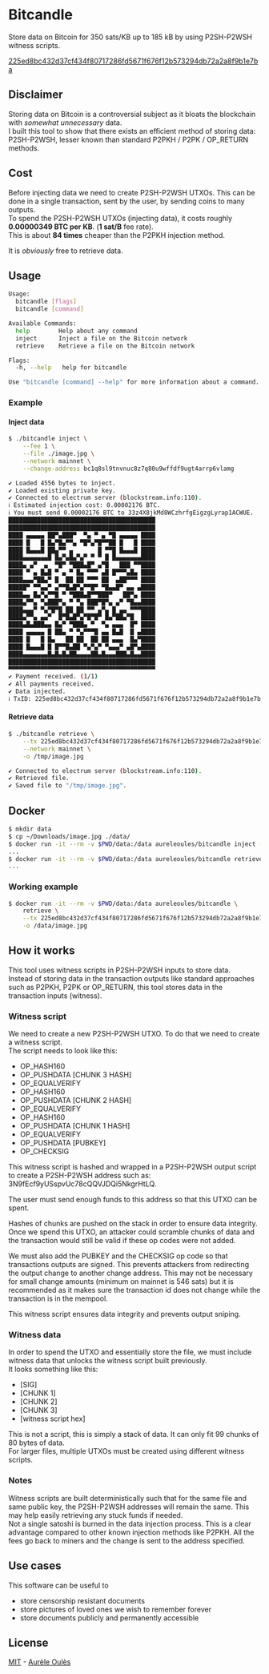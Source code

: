 # Bitcandle
Store data on Bitcoin for 350 sats/KB up to 185 kB by using P2SH-P2WSH witness scripts.

[225ed8bc432d37cf434f80717286fd5671f676f12b573294db72a2a8f9b1e7ba](https://blockstream.info/tx/225ed8bc432d37cf434f80717286fd5671f676f12b573294db72a2a8f9b1e7ba)

## Disclaimer
Storing data on Bitcoin is a controversial subject as it bloats the blockchain with _somewhat unnecessary_ data.  
I built this tool to show that there exists an efficient method of storing data: P2SH-P2WSH, lesser known than standard P2PKH / P2PK / OP_RETURN methods.

## Cost
Before injecting data we need to create P2SH-P2WSH UTXOs. This can be done in a single transaction, sent by the user, by sending coins to many outputs.   
To spend the P2SH-P2WSH UTXOs (injecting data), it costs roughly **0.00000349 BTC per KB**. (**1 sat/B** fee rate).  
This is about **84 times** cheaper than the P2PKH injection method. 

It is _obviously_ free to retrieve data.

## Usage
```bash
Usage:
  bitcandle [flags]
  bitcandle [command]

Available Commands:
  help        Help about any command
  inject      Inject a file on the Bitcoin network
  retrieve    Retrieve a file on the Bitcoin network

Flags:
  -h, --help   help for bitcandle

Use "bitcandle [command] --help" for more information about a command.
```
### Example
#### Inject data
```bash
$ ./bitcandle inject \
    --fee 1 \
    --file ./image.jpg \
    --network mainnet \
    --change-address bc1q8sl9tnvnuc8z7q80u9wffdf9ugt4arrp6vlamg

✔ Loaded 4556 bytes to inject.
✔ Loaded existing private key.
✔ Connected to electrum server (blockstream.info:110).
ℹ Estimated injection cost: 0.00002176 BTC.
ℹ You must send 0.00002176 BTC to 33z4X8jkMd8WCzhrfgEigzgLyrap1ACWUE.
█████████████████████████████████████████
█████████████████████████████████████████
████ ▄▄▄▄▄ ██▀▄███▀  ▀▄ ▀ ▄ ▀█ ▄▄▄▄▄ ████
████ █   █ █▄▀█▄▀▀▄ ▀█▀▄▀█▀▀██ █   █ ████
████ █▄▄▄█ ██▄▀▀ ▄       █ ▀▀█ █▄▄▄█ ████
████▄▄▄▄▄▄▄█ █▄▀▄█▄▀▄▀ ▀ ▀ █ █▄▄▄▄▄▄▄████
████▄ ▄▀  ▄  ▀█▀ ▀███▄█▀ ▄▀█   ███ ▀▀████
████ ▀ ▄ █▄█ ▀ ▄ ▀ █▄ ▀▀▀ ▄█ █▀▀▀▄█▄ ████
████▄▄▄▀██▄▀ █  ██ ██ ▀▀▀ ██  ▄██▀▀▀ ████
█████▀ ▀▀▄▄▀ ▄▀▀█▄█▀▄▀▀█▀ ▀█▄▄█▀ ▄▄ ▄████
████▄▄ █▄▀▄▀▀█ ▀ ▀███▄█▀▀███▀   ██▀▄ ████
████▄▀▀▄ ▀▄███▀▄ ▀ ▀▄ ███▀█▀▄ ▄▀ ▀█▄▄████
████▄▄▄▀ ▀▄▀█▀█ ██ ██ ▀▀ ▄▀▄ █ ▄▄ ▀▀▀████
████▄▀▀▄ ▄▄▀  █▀█▄█▀▄▀█▀█▀ █▄▀██▄▀█  ████
████▄█▄███▄▄ █▄▀ ▀███▄ ▀  ▀▄ ▄▄▄  █▀ ████
████ ▄▄▄▄▄ █ ██▄ ▀ ▀▄▀▀▀█ ▄▄ █▄█  █ ▄████
████ █   █ █▄   ██ ██  ██ ██ ▄▄▄  █▄▀████
████ █▄▄▄█ █ █▀▀█▄██ ▀▄▀▄▀ ▀▄▄▄▀ ▄█▀▄████
████▄▄▄▄▄▄▄█▄█▄█▄██▄▄▄▄██▄█▄▄▄███▄█▄▄████
█████████████████████████████████████████
▀▀▀▀▀▀▀▀▀▀▀▀▀▀▀▀▀▀▀▀▀▀▀▀▀▀▀▀▀▀▀▀▀▀▀▀▀▀▀▀▀
✔ Payment received. (1/1)
✔ All payments received.
✔ Data injected.
ℹ TxID: 225ed8bc432d37cf434f80717286fd5671f676f12b573294db72a2a8f9b1e7ba
```

#### Retrieve data
```bash
$ ./bitcandle retrieve \
    --tx 225ed8bc432d37cf434f80717286fd5671f676f12b573294db72a2a8f9b1e7ba \
    --network mainnet \
    -o /tmp/image.jpg

✔ Connected to electrum server (blockstream.info:110).
✔ Retrieved file.
✔ Saved file to "/tmp/image.jpg".
```

## Docker
```bash
$ mkdir data
$ cp ~/Downloads/image.jpg ./data/
$ docker run -it --rm -v $PWD/data:/data aureleoules/bitcandle inject -f ./image.jpg [args]
...
$ docker run -it --rm -v $PWD/data:/data aureleoules/bitcandle retrieve [args]
...
```

### Working example
```bash
$ docker run -it --rm -v $PWD/data:/data aureleoules/bitcandle \
    retrieve \
    --tx 225ed8bc432d37cf434f80717286fd5671f676f12b573294db72a2a8f9b1e7ba \
    -o /data/image.jpg
```

## How it works
This tool uses witness scripts in P2SH-P2WSH inputs to store data.  
Instead of storing data in the transaction outputs like standard approaches such as P2PKH, P2PK or OP_RETURN, this tool stores data in the transaction inputs (witness).  

### Witness script
We need to create a new P2SH-P2WSH UTXO. To do that we need to create a witness script.  
The script needs to look like this:  
- OP_HASH160
- OP_PUSHDATA [CHUNK 3 HASH]
- OP_EQUALVERIFY 
- OP_HASH160
- OP_PUSHDATA [CHUNK 2 HASH]
- OP_EQUALVERIFY
- OP_HASH160
- OP_PUSHDATA [CHUNK 1 HASH]
- OP_EQUALVERIFY
- OP_PUSHDATA [PUBKEY]
- OP_CHECKSIG

This witness script is hashed and wrapped in a P2SH-P2WSH output script to create a P2SH-P2WSH address such as: 3N9fEcf9yUSspvUc78cQQVJDQi5NkgrHtLQ.  

The user must send enough funds to this address so that this UTXO can be spent.  

Hashes of chunks are pushed on the stack in order to ensure data integrity.  
Once we spend this UTXO, an attacker could scramble chunks of data and the transaction would still be valid if these op codes were not added.  

We must also add the PUBKEY and the CHECKSIG op code so that transactions outputs are signed. This prevents attackers from redirecting the output change to another change address. This may not be necessary for small change amounts (minimum on mainnet is 546 sats) but it is recommended as it makes sure the transaction id does not change while the transaction is in the mempool.  

This witness script ensures data integrity and prevents output sniping.  

### Witness data
In order to spend the UTXO and essentially store the file, we must include witness data that unlocks the witness script built previously.  
It looks something like this:  
* [SIG]
* [CHUNK 1]
* [CHUNK 2]
* [CHUNK 3]
* [witness script hex]

This is not a script, this is simply a stack of data. It can only fit 99 chunks of 80 bytes of data.  
For larger files, multiple UTXOs must be created using different witness scripts.

### Notes
Witness scripts are built deterministically such that for the same file and same public key, the P2SH-P2WSH addresses will remain the same. This may help easily retrieving any stuck funds if needed.  
Not a single satoshi is burned in the data injection process. This is a clear advantage compared to other known injection methods like P2PKH. All the fees go back to miners and the change is sent to the address specified.

## Use cases
This software can be useful to
* store censorship resistant documents
* store pictures of loved ones we wish to remember forever
* store documents publicly and permanently accessible

## License
[MIT](https://github.com/aureleoules/bitcandle/blob/master/LICENSE) - [Aurèle Oulès](https://www.aureleoules.com)
